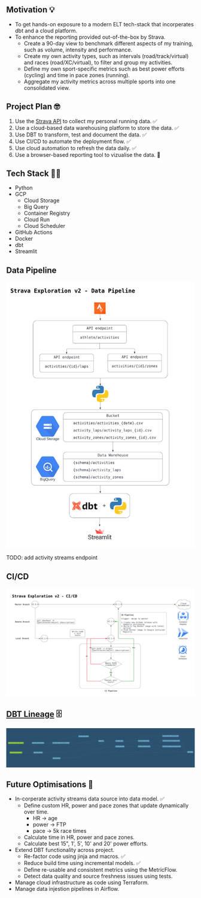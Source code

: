 ## Motivation 💡

- To get hands-on exposure to a modern ELT tech-stack that incorperates dbt and a cloud platform.
- To enhance the reporting provided out-of-the-box by Strava.
  - Create a 90-day view to benchmark different aspects of my training, such as volume, intensity and performance.
  - Create my own activity types, such as intervals (road/track/virtual) and races (road/XC/virtual), to filter and group my activities.
  - Define my own sport-specific metrics such as best power efforts (cycling) and time in pace zones (running).
  - Aggregate my activity metrics across multiple sports into one consolidated view.

## Project Plan 🤓

1. Use the [Strava API](https://developers.strava.com/docs/reference/) to collect my personal running data. ✅
2. Use a cloud-based data warehousing platform to store the data. ✅
3. Use DBT to transform, test and document the data. ✅
4. Use CI/CD to automate the deployment flow. ✅
5. Use cloud automation to refresh the data daily. ✅
6. Use a browser-based reporting tool to vizualise the data. 🚧 

## Tech Stack 👨‍💻

- Python 
- GCP
  -  Cloud Storage 
  -  Big Query 
  -  Container Registry 
  -  Cloud Run 
  -  Cloud Scheduler 
- GitHub Actions 
- Docker 
- dbt
- Streamlit 

## Data Pipeline

![](assets/Strava%20Exploration%20v2%20-%20Data%20Pipeline.png)

TODO: add activity streams endpoint

## CI/CD 

![](assets/Strava%20Exploration%20-%20CI_CD.png)

## [DBT Lineage](https://github.com/jackbustertann/dbt_bq_strava_exploration_v2) 🗄️

![](assets/strava_exploration_dbt_lineage.png)

## Future Optimisations 🚀

- In-corperate activity streams data source into data model. ✅
  - Define custom HR, power and pace zones that update dynamically over time.
    - HR -> age
    - power -> FTP
    - pace -> 5k race times
  - Calculate time in HR, power and pace zones.
  - Calculate best 15", 1', 5', 10' and 20' power efforts.
- Extend DBT functionality across project.
  - Re-factor code using jinja and macros. ✅
  - Reduce build time using incremental models. ✅
  - Define re-usable and consistent metrics using the MetricFlow.
  - Detect data quality and source freshness issues using tests.
- Manage cloud infrastructure as code using Terraform.
- Manage data injestion pipelines in Airflow.

